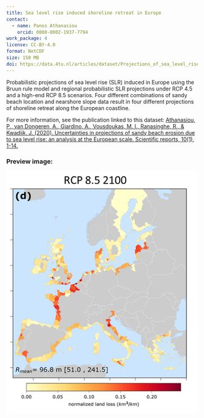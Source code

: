 ```yaml
---
title: Sea level rise induced shoreline retreat in Europe
contact:
  - name: Panos Athanasiou
    orcid: 0000-0002-1937-7794
work_package: 4
license: CC-BY-4.0
format: NetCDF
size: 150 MB
doi: https://data.4tu.nl/articles/dataset/Projections_of_sea_level_rise_induced_shoreline_retreat_in_Europe/12764789
---
```

Probabilistic projections of sea level rise (SLR) induced in Europe using the Bruun rule model and regional probabilistic SLR projections under RCP 4.5 and a high-end RCP 8.5 scenarios. Four different combinations of sandy beach location and nearshore slope data result in four different projections of shoreline retreat along the European coastline.

For more information, see the publication linked to this dataset:
[Athanasiou, P., van Dongeren, A., Giardino, A., Vousdoukas, M. I., Ranasinghe, R., & Kwadijk, J. (2020). Uncertainties in projections of sandy beach erosion due to sea level rise: an analysis at the European scale. Scientific reports, 10(1), 1-14.](https://doi.org/10.1038/s41598-020-68576-0)

### Preview image:
![shoreline_retreat](shoreline_retreat.png)
